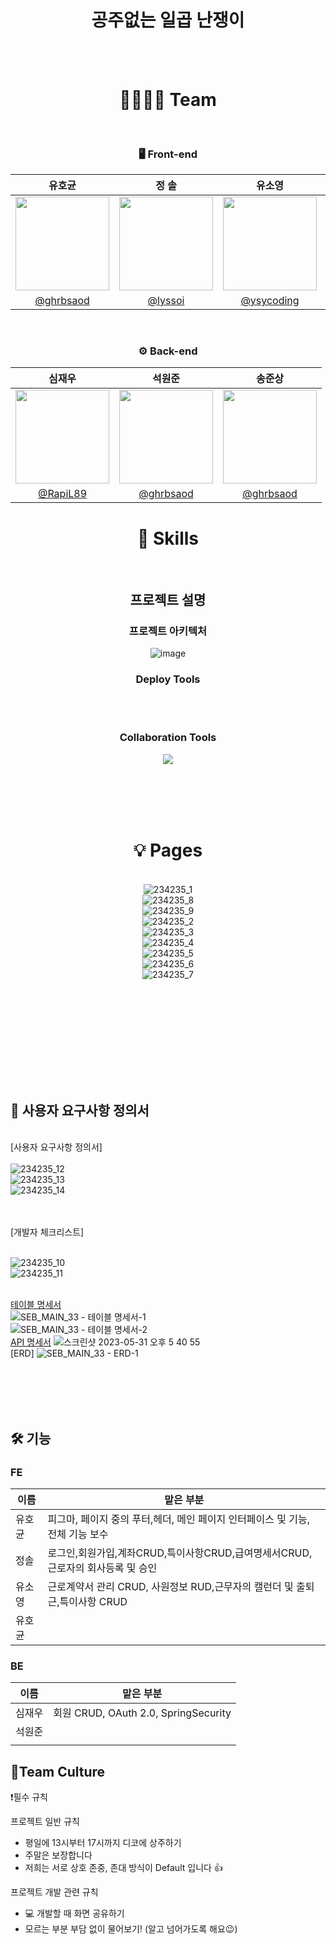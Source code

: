 <div align="center">

# 공주없는 일곱 난쟁이

<br>
<br>


# 👨‍👩‍👦‍👦 Team

<br />


### 🖥 Front-end
|유호균|정 솔|유소영|김영택|
|:-:|:-:|:-:|:-:|
|<img src="https://avatars.githubusercontent.com/u/74657430?v=4" width=150>|<img src="https://i.imgur.com/FHz0HxW.png" width=150>|<img src="https://user-images.githubusercontent.com/114140840/234771212-e9aa7466-7197-4d9a-8322-3849a36786a0.png" width=150>|<img src="https://avatars.githubusercontent.com/u/74657430?v=4" width=150>|
|[@ghrbsaod](https://github.com/ghrbsaod)|[@lyssoi](https://github.com/lyssoi)|[@ysycoding](https://github.com/ghrbsaod)|[@ghrbsaod](https://github.com/ghrbsaod)

  
  
  
<br>

### ⚙️ Back-end
|심재우|석원준|송준상|
|:-:|:-:|:-:|
|<img src="https://i.imgur.com/6rizOL2.png" width=150>|<img src="https://avatars.githubusercontent.com/u/74657430?v=4" width=150>|<img src="https://avatars.githubusercontent.com/u/74657430?v=4" width=150>|
|[@RapiL89](https://github.com/RapiL89)|[@ghrbsaod](https://github.com/ghrbsaod)|[@ghrbsaod](https://github.com/ghrbsaod)|[@ghrbsaod](https://github.com/ghrbsaod)
  
  
  
  
   
# 🔎 Skills

<br />

## 프로젝트 설명
### 프로젝트 아키텍처
![image](https://github.com/codestates-seb/seb43_main_033/assets/120348865/1f85e57c-2715-417f-af67-49d056ac8716)

### Deploy Tools

  <BR><BR>
### Collaboration Tools

<p>
  <img src="https://user-images.githubusercontent.com/61264510/194802015-8823f450-9df6-48dd-9474-dec2c331cfe5.svg">
</p>

<br /><br /><br /><br />

  
# 💡 Pages

<br />![234235_1](https://github.com/codestates-seb/seb43_main_033/assets/74657430/63232a40-24bf-43e5-9f8e-3b1268135682)
<br />![234235_8](https://github.com/codestates-seb/seb43_main_033/assets/74657430/e901ca30-5920-4dc3-8520-1dc1e7cf396e)
<br />![234235_9](https://github.com/codestates-seb/seb43_main_033/assets/74657430/557323f1-db48-46b2-8b34-305392ba8e48)
<br />![234235_2](https://github.com/codestates-seb/seb43_main_033/assets/74657430/bb8591d6-3ce6-4dad-914d-2e6809de585d)
<br />![234235_3](https://github.com/codestates-seb/seb43_main_033/assets/74657430/cec3acf9-f9cb-4680-bb89-6c03dc331a60)
<br />![234235_4](https://github.com/codestates-seb/seb43_main_033/assets/74657430/f6b34885-3b23-4721-b3d1-76962e235879)
<br />![234235_5](https://github.com/codestates-seb/seb43_main_033/assets/74657430/fb117af6-a0fd-402d-8f80-66888e72af59)
<br />![234235_6](https://github.com/codestates-seb/seb43_main_033/assets/74657430/e81bb797-b101-4037-bfeb-afb936924007)
<br />![234235_7](https://github.com/codestates-seb/seb43_main_033/assets/74657430/1d24c615-0a59-4366-be17-54934c381652)
    

<div align="center">
  
  
  <br /><br /><br /><br />


  
<br >
<div align="start">

<BR>
  <BR>
    <BR>


## :notebook: 사용자 요구사항 정의서
<br />[사용자 요구사항 정의서]
<BR>
<br />![234235_12](https://github.com/codestates-seb/seb43_main_033/assets/74657430/f890c110-f921-4326-a0c8-4705b6541cb3)
<br />![234235_13](https://github.com/codestates-seb/seb43_main_033/assets/74657430/a28d0c10-e918-4268-8f0b-8efa3dece016)
<br />![234235_14](https://github.com/codestates-seb/seb43_main_033/assets/74657430/ea623518-6373-437b-85e4-96124597871b)

<BR>
<br />[개발자 체크리스트]
<BR>
  
<br />![234235_10](https://github.com/codestates-seb/seb43_main_033/assets/74657430/cbe9b401-9844-46b1-9f1c-5d66f2a72e8c)
<br />![234235_11](https://github.com/codestates-seb/seb43_main_033/assets/74657430/605ecbaf-edfb-4b52-bda5-25bf0022f391)

<br />[테이블 명세서](https://drive.google.com/file/d/1YY5cIBqij1XBdhOTJc_Pm_puu4e_yrMx/view?usp=drive_link)
<br />![SEB_MAIN_33 - 테이블 명세서-1](https://github.com/codestates-seb/seb43_main_033/assets/120554681/0ce55fbc-9876-4e22-aec4-19929e2e6212)
<br />![SEB_MAIN_33 - 테이블 명세서-2](https://github.com/codestates-seb/seb43_main_033/assets/120554681/a53fe744-c113-44b4-94ab-d073fe239fdf)
<BR>
[API 명세서](https://rapil89.github.io/RapiL89.gitbhub.io/)
![스크린샷 2023-05-31 오후 5 40 55](https://github.com/codestates-seb/seb43_main_033/assets/120554681/8b299670-7a93-46b7-a571-97dc5b592cb9)
<BR>
[ERD]
![SEB_MAIN_33 - ERD-1](https://github.com/codestates-seb/seb43_main_033/assets/120554681/3e8557c7-9cae-4c75-9d71-2ed4a43731ec)

<BR>
  <BR>
    <BR>
      <BR>
      
## 🛠 기능
        
### FE

|이름|맡은 부분|
|---|---|
|유호균|피그마, 페이지 중의 푸터,헤더, 메인 페이지 인터페이스 및 기능, 전체 기능 보수 |
|정솔|로그인,회원가입,계좌CRUD,특이사항CRUD,급여명세서CRUD,근로자의 회사등록 및 승인|
|유소영|근로계약서 관리 CRUD, 사원정보 RUD,근무자의 캘런더 및 출퇴근,특이사항 CRUD |
|유호균||
        
        
### BE

|이름|맡은 부분|
|---|---|
|심재우|회원 CRUD, OAuth 2.0, SpringSecurity|
|석원준||
|||
  
  
## 🍵Team Culture
❗필수 규칙

프로젝트 일반 규칙
- 평일에 13시부터 17시까지 디코에 상주하기
- 주말은 보장합니다
- 저희는 서로 상호 존중, 존대 방식이 Default 입니다 👍


프로젝트 개발 관련 규칙
- 💻 개발할 때 화면 공유하기
- 모르는 부분 부담 없이 물어보기! (알고 넘어가도록 해요😉) 
